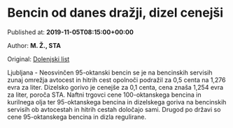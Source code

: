 
# Bencin od danes dražji, dizel cenejši

Published at: **2019-11-05T08:15:00+00:00**

Author: **M. Ž., STA**

Original: [Dolenjski list](https://www.dolenjskilist.si/2019/11/05/228031/novice/novice_splosno/Bencin_od_danes_drazji_dizel_cenejsi/)

Ljubljana - Neosvinčen 95-oktanski bencin se je na bencinskih servisih zunaj omrežja avtocest in hitrih cest opolnoči podražil za 0,5 centa na 1,276 evra za liter. Dizelsko gorivo je cenejše za 0,1 centa, cena znaša 1,254 evra za liter, poroča STA.
Naftni trgovci cene 100-oktanskega bencina in kurilnega olja ter 95-oktanskega bencina in dizelskega goriva na bencinskih servisih ob avtocestah in hitrih cestah določajo sami. Drugod po državi so cene 95-oktanskega bencina in dizla regulirane.
